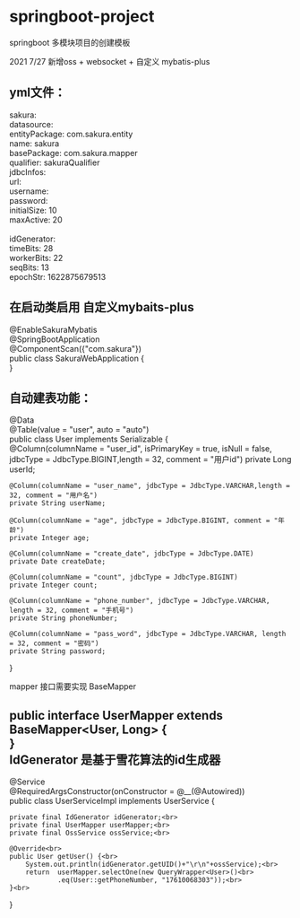 # springboot-project

springboot 多模块项目的创建模板

2021 7/27 新增oss + websocket + 自定义 mybatis-plus


yml文件：
---------
sakura:<br>
  datasource:<br>
    entityPackage: com.sakura.entity<br>
    name: sakura<br>
    basePackage: com.sakura.mapper<br>
    qualifier: sakuraQualifier<br>
    jdbcInfos:<br>
      url:<br>
      username:<br>
      password:<br>
      initialSize: 10<br>
      maxActive: 20<br>
<br>
idGenerator:<br>
  timeBits: 28<br>
  workerBits: 22<br>
  seqBits: 13<br>
  epochStr: 1622875679513<br>

  
在启动类启用 自定义mybaits-plus
---------

@EnableSakuraMybatis<br>
@SpringBootApplication<br>
@ComponentScan({"com.sakura"})<br>
public class SakuraWebApplication {<br>
}<br>

自动建表功能：
--------

@Data<br>
@Table(value = "user", auto = "auto")<br>
public class User implements Serializable {<br>
    @Column(columnName = "user_id", isPrimaryKey = true, isNull = false, jdbcType = JdbcType.BIGINT,length = 32, comment = "用户id")
    private Long userId;

    @Column(columnName = "user_name", jdbcType = JdbcType.VARCHAR,length = 32, comment = "用户名")
    private String userName;

    @Column(columnName = "age", jdbcType = JdbcType.BIGINT, comment = "年龄")
    private Integer age;

    @Column(columnName = "create_date", jdbcType = JdbcType.DATE)
    private Date createDate;

    @Column(columnName = "count", jdbcType = JdbcType.BIGINT)
    private Integer count;

    @Column(columnName = "phone_number", jdbcType = JdbcType.VARCHAR, length = 32, comment = "手机号")
    private String phoneNumber;

    @Column(columnName = "pass_word", jdbcType = JdbcType.VARCHAR, length = 32, comment = "密码")
    private String password;
}<br>

mapper 接口需要实现 BaseMapper<br>

public interface UserMapper extends BaseMapper<User, Long> {<br>
}<br>
IdGenerator 是基于雪花算法的id生成器
-----------


@Service<br>
@RequiredArgsConstructor(onConstructor = @__(@Autowired))<br>
public class UserServiceImpl implements UserService {<br>

    private final IdGenerator idGenerator;<br>
    private final UserMapper userMapper;<br>
    private final OssService ossService;<br>

    @Override<br>
    public User getUser() {<br>
        System.out.println(idGenerator.getUID()+"\r\n"+ossService);<br>
        return  userMapper.selectOne(new QueryWrapper<User>()<br>
                .eq(User::getPhoneNumber, "17610068303"));<br>
    }<br>
}<br>
